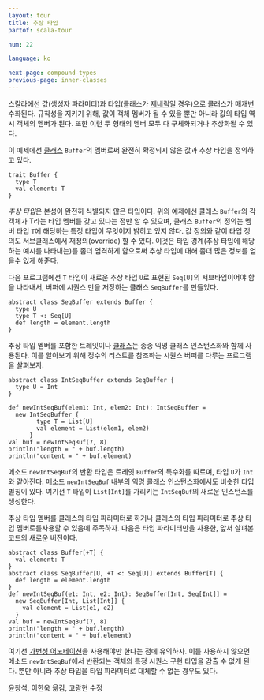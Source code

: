 ```yaml
---
layout: tour
title: 추상 타입
partof: scala-tour

num: 22

language: ko

next-page: compound-types
previous-page: inner-classes
---
```


스칼라에선 값(생성자 파라미터)과 타입(클래스가 [제네릭](generic-classes.html)일 경우)으로 클래스가 매개변수화된다. 규칙성을 지키기 위해, 값이 객체 멤버가 될 수 있을 뿐만 아니라 값의 타입 역시 객체의 멤버가 된다. 또한 이런 두 형태의 멤버 모두 다 구체화되거나 추상화될 수 있다.

이 예제에선 [클래스](traits.html) `Buffer`의 멤버로써 완전히 확정되지 않은 값과 추상 타입을 정의하고 있다.

    trait Buffer {
      type T
      val element: T
    }

*추상 타입*은 본성이 완전히 식별되지 않은 타입이다. 위의 예제에선 클래스 `Buffer`의 각 객체가 T라는 타입 멤버를 갖고 있다는 점만 알 수 있으며, 클래스 `Buffer`의 정의는 멤버 타입 `T`에 해당하는 특정 타입이 무엇이지 밝히고 있지 않다. 값 정의와 같이 타입 정의도 서브클래스에서 재정의(override) 할 수 있다. 이것은 타입 경계(추상 타입에 해당하는 예시를 나타내는)를 좀더 엄격하게 함으로써 추상 타입에 대해 좀더 많은 정보를 얻을수 있게 해준다.

다음 프로그램에선 `T` 타입이 새로운 추상 타입 `U`로 표현된 `Seq[U]`의 서브타입이어야 함을 나타내서, 버퍼에 시퀀스 만을 저장하는 클래스 `SeqBuffer`를 만들었다.

    abstract class SeqBuffer extends Buffer {
      type U
      type T <: Seq[U]
      def length = element.length
    }

추상 타입 멤버를 포함한 트레잇이나 [클래스](classes.html)는 종종 익명 클래스 인스턴스화와 함께 사용된다. 이를 알아보기 위해 정수의 리스트를 참조하는 시퀀스 버퍼를 다루는 프로그램을 살펴보자.

    abstract class IntSeqBuffer extends SeqBuffer {
      type U = Int
    }

    def newIntSeqBuf(elem1: Int, elem2: Int): IntSeqBuffer =
      new IntSeqBuffer {
            type T = List[U]
            val element = List(elem1, elem2)
          }
    val buf = newIntSeqBuf(7, 8)
    println("length = " + buf.length)
    println("content = " + buf.element)

메소드 `newIntSeqBuf`의 반환 타입은 트레잇 `Buffer`의 특수화를 따르며, 타입 `U`가 `Int`와 같아진다. 메소드 `newIntSeqBuf` 내부의 익명 클래스 인스턴스화에서도 비슷한 타입 별칭이 있다. 여기선 `T` 타입이 `List[Int]`를 가리키는 `IntSeqBuf`의 새로운 인스턴스를 생성한다.

추상 타입 멤버를 클래스의 타입 파라미터로 하거나 클래스의 타입 파라미터로 추상 타입 멤버로를사용할 수 있음에 주목하자. 다음은 타입 파라미터만을 사용한, 앞서 살펴본 코드의 새로운 버전이다.

    abstract class Buffer[+T] {
      val element: T
    }
    abstract class SeqBuffer[U, +T <: Seq[U]] extends Buffer[T] {
      def length = element.length
    }
    def newIntSeqBuf(e1: Int, e2: Int): SeqBuffer[Int, Seq[Int]] =
      new SeqBuffer[Int, List[Int]] {
        val element = List(e1, e2)
      }
    val buf = newIntSeqBuf(7, 8)
    println("length = " + buf.length)
    println("content = " + buf.element)

여기선 [가변성 어노테이션](variances.html)을 사용해야만 한다는 점에 유의하자. 이를 사용하지 않으면 메소드 `newIntSeqBuf`에서 반환되는 객체의 특정 시퀀스 구현 타입을 감출 수 없게 된다. 뿐만 아니라 추상 타입을 타입 파라미터로 대체할 수 없는 경우도 있다.

윤창석, 이한욱 옮김, 고광현 수정
